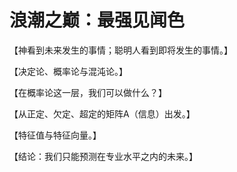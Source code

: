 # 浪潮之巅：最强见闻色

【神看到未来发生的事情；聪明人看到即将发生的事情。】

【决定论、概率论与混沌论。】

【在概率论这一层，我们可以做什么？】

【从正定、欠定、超定的矩阵A（信息）出发。】

【特征值与特征向量。】

【结论：我们只能预测在专业水平之内的未来。】